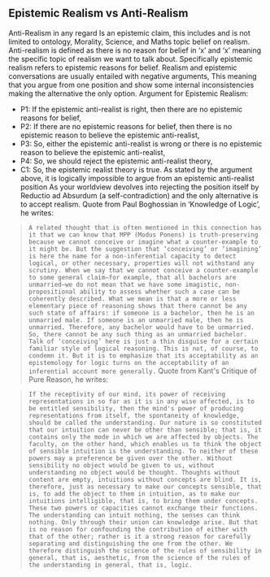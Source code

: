 ## Epistemic Realism vs Anti-Realism
Anti-Realism in any regard Is an epistemic claim, this includes and is not limited to ontology, Morality, Science, and Maths topic belief on realism. Anti-realism is defined as there is no reason for belief in ‘x’ and ‘x’ meaning the specific topic of realism we want to talk about. Specifically epistemic realism refers to epistemic reasons for belief. Realism and epistemic conversations are usually entailed with negative arguments, This meaning that you argue from one position and show some internal inconsistencies making the alternative the only option.
Argument for Epistemic Realism:
- P1: If the epistemic anti-realist is right, then there are no epistemic reasons for belief,
- P2: If there are no epistemic reasons for belief, then there is no epistemic reason to believe the epistemic anti-realist,
- P3: So, either the epistemic anti-realist is wrong or there is no epistemic reason to believe the epistemic anti-realist,
- P4: So, we should reject the epistemic anti-realist theory,
- C1: So, the epistemic realist theory is true.
As stated by the argument above, it is logically impossible to argue from an epistemic anti-realist position As your worldview devolves into rejecting the position itself by Reductio ad Absurdum (a self-contradiction) and the only alternative is to accept realism.
Quote from Paul Boghossian in ‘Knowledge of Logic’, he writes:

> `A related thought that is often mentioned in this connection has it that we can know that MPP (Modus Ponens) is truth‐preserving because we cannot conceive or imagine what a counter‐example to it might be. But the suggestion that ‘conceiving’ or ‘imagining’ is here the name for a non‐inferential capacity to detect logical, or other necessary, properties will not withstand any scrutiny. When we say that we cannot conceive a counter‐example to some general claim—for example, that all bachelors are unmarried—we do not mean that we have some imagistic, non‐propositional ability to assess whether such a case can be coherently described. What we mean is that a more or less elementary piece of reasoning shows that there cannot be any such state of affairs: if someone is a bachelor, then he is an unmarried male. If someone is an unmarried male, then he is unmarried. Therefore, any bachelor would have to be unmarried. So, there cannot be any such thing as an unmarried bachelor. Talk of ‘conceiving’ here is just a thin disguise for a certain familiar style of logical reasoning. This is not, of course, to condemn it. But it is to emphasize that its acceptability as an epistemology for logic turns on the acceptability of an inferential account more generally.`
Quote from Kant's Critique of Pure Reason, he writes:

> `If the receptivity of our mind, its power of receiving representations in so far as it is in any wise affected, is to be entitled sensibility, then the mind's power of producing representations from itself, the spontaneity of knowledge, should be called the understanding. Our nature is so constituted that our intuition can never be other than sensible; that is, it contains only the mode in which we are affected by objects. The faculty, on the other hand, which enables us to think the object of sensible intuition is the understanding. To neither of these powers may a preference be given over the other. Without sensibility no object would be given to us, without understanding no object would be thought. Thoughts without content are empty, intuitions without concepts are blind. It is, therefore, just as necessary to make our concepts sensible, that is, to add the object to them in intuition, as to make our intuitions intelligible, that is, to bring them under concepts. These two powers or capacities cannot exchange their functions. The understanding can intuit nothing, the senses can think nothing. Only through their union can knowledge arise. But that is no reason for confounding the contribution of either with that of the other; rather is it a strong reason for carefully separating and distinguishing the one from the other. We therefore distinguish the science of the rules of sensibility in general, that is, aesthetic, from the science of the rules of the understanding in general, that is, logic.`